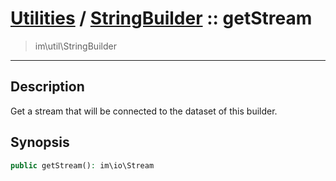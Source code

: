 # [Utilities](util.md) / [StringBuilder](util-StringBuilder.md) :: getStream
 > im\util\StringBuilder
____

## Description
Get a stream that will be connected to the dataset of this builder.

## Synopsis
```php
public getStream(): im\io\Stream
```
